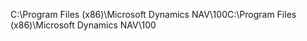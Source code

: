 <span data-ttu-id="eafae-101">C:\\Program Files \(x86\)\\Microsoft Dynamics NAV\\100</span><span class="sxs-lookup"><span data-stu-id="eafae-101">C:\\Program Files \(x86\)\\Microsoft Dynamics NAV\\100</span></span>